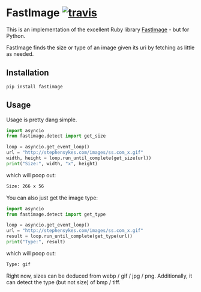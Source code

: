 # FastImage [![travis][travis-image]][travis-url]

[travis-image]: https://img.shields.io/travis/bmuller/fastimage/master.svg
[travis-url]: https://travis-ci.org/bmuller/fastimage


This is an implementation of the excellent Ruby library [FastImage](https://github.com/sdsykes/fastimage) - but for Python.

FastImage finds the size or type of an image given its uri by fetching as little as needed.

## Installation

```
pip install fastimage
```

## Usage

Usage is pretty dang simple.

```python
import asyncio
from fastimage.detect import get_size

loop = asyncio.get_event_loop()
url = "http://stephensykes.com/images/ss.com_x.gif"
width, height = loop.run_until_complete(get_size(url))
print("Size:", width, "x", height)
```

which will poop out:

```bash
Size: 266 x 56
```

You can also just get the image type:
```python
import asyncio
from fastimage.detect import get_type

loop = asyncio.get_event_loop()
url = "http://stephensykes.com/images/ss.com_x.gif"
result = loop.run_until_complete(get_type(url))
print("Type:", result)
```

which will poop out:

```bash
Type: gif
```

Right now, sizes can be deduced from webp / gif / jpg / png.  Additionally, it can detect the type (but not size) of bmp / tiff.
